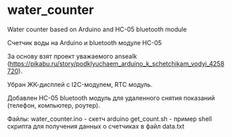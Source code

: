 # water_counter
Water counter based on Arduino and HC-05 bluetooth module

Счетчик воды на Arduino и bluetooth модуле HC-05

За основу взят проект уважаемого ansealk (https://pikabu.ru/story/podklyuchaem_arduino_k_schetchikam_vodyi_4258720). 

Убран ЖК-дисплей с I2C-модулем, RTC модуль.

Добавлен HC-05 bluetooth модуль для удаленного снятия показаний (телефон, компьютер, роутер).

Файлы:
water_counter.ino - скетч arduino 
get_count.sh - пример shell скрипта для получения данных о счетчиках в файл data.txt
